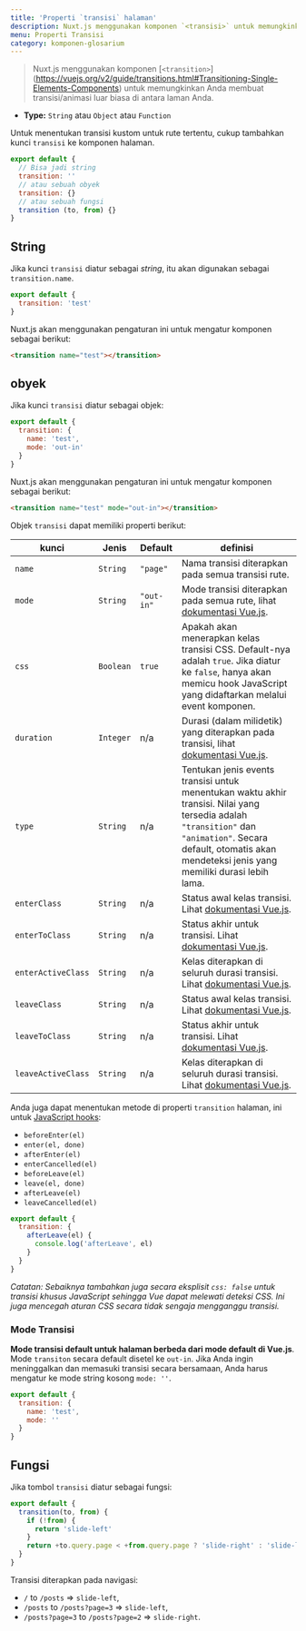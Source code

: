 ```yaml
---
title: 'Properti `transisi` halaman'
description: Nuxt.js menggunakan komponen `<transisi>` untuk memungkinkan Anda membuat dan menerapkan transisi / animasi yang menakjubkan saat Anda menavigasi di antara halaman Anda.
menu: Properti Transisi
category: komponen-glosarium
---
```


> Nuxt.js menggunakan komponen [`<transition>`] (https://vuejs.org/v2/guide/transitions.html#Transitioning-Single-Elements-Components) untuk memungkinkan Anda membuat transisi/animasi luar biasa di antara laman Anda.

- **Type:** `String` atau `Object` atau `Function`

Untuk menentukan transisi kustom untuk rute tertentu, cukup tambahkan kunci `transisi` ke komponen halaman.

```js
export default {
  // Bisa jadi string
  transition: ''
  // atau sebuah obyek
  transition: {}
  // atau sebuah fungsi
  transition (to, from) {}
}
```

## String

Jika kunci `transisi` diatur sebagai _string_, itu akan digunakan sebagai `transition.name`.

```js
export default {
  transition: 'test'
}
```

Nuxt.js akan menggunakan pengaturan ini untuk mengatur komponen sebagai berikut:

```html
<transition name="test"></transition>
```

## obyek

Jika kunci `transisi` diatur sebagai objek:

```js
export default {
  transition: {
    name: 'test',
    mode: 'out-in'
  }
}
```

Nuxt.js akan menggunakan pengaturan ini untuk mengatur komponen sebagai berikut:

```html
<transition name="test" mode="out-in"></transition>
```

Objek `transisi` dapat memiliki properti berikut:

| kunci              | Jenis     | Default    | definisi                                                                                                                                                                                                           |
| ------------------ | --------- | ---------- | ------------------------------------------------------------------------------------------------------------------------------------------------------------------------------------------------------------------ |
| `name`             | `String`  | `"page"`   | Nama transisi diterapkan pada semua transisi rute.                                                                                                                                                                 |
| `mode`             | `String`  | `"out-in"` | Mode transisi diterapkan pada semua rute, lihat [dokumentasi Vue.js](https://vuejs.org/v2/guide/transitions.html#Transition-Modes).                                                                                |
| `css`              | `Boolean` | `true`     | Apakah akan menerapkan kelas transisi CSS. Default-nya adalah `true`. Jika diatur ke `false`, hanya akan memicu hook JavaScript yang didaftarkan melalui event komponen.                                           |
| `duration`         | `Integer` | n/a        | Durasi (dalam milidetik) yang diterapkan pada transisi, lihat [dokumentasi Vue.js](https://vuejs.org/v2/guide/transitions.html#Explicit-Transition-Durations).                                                     |
| `type`             | `String`  | n/a        | Tentukan jenis events transisi untuk menentukan waktu akhir transisi. Nilai yang tersedia adalah `"transition"` dan `"animation"`. Secara default, otomatis akan mendeteksi jenis yang memiliki durasi lebih lama. |
| `enterClass`       | `String`  | n/a        | Status awal kelas transisi. Lihat [dokumentasi Vue.js](https://vuejs.org/v2/guide/transitions.html#Custom-Transition-Classes).                                                                                     |
| `enterToClass`     | `String`  | n/a        | Status akhir untuk transisi. Lihat [dokumentasi Vue.js](https://vuejs.org/v2/guide/transitions.html#Custom-Transition-Classes).                                                                                    |
| `enterActiveClass` | `String`  | n/a        | Kelas diterapkan di seluruh durasi transisi. Lihat [dokumentasi Vue.js](https://vuejs.org/v2/guide/transitions.html#Custom-Transition-Classes).                                                                    |
| `leaveClass`       | `String`  | n/a        | Status awal kelas transisi. Lihat [dokumentasi Vue.js](https://vuejs.org/v2/guide/transitions.html#Custom-Transition-Classes).                                                                                     |
| `leaveToClass`     | `String`  | n/a        | Status akhir untuk transisi. Lihat [dokumentasi Vue.js](https://vuejs.org/v2/guide/transitions.html#Custom-Transition-Classes).                                                                                    |
| `leaveActiveClass` | `String`  | n/a        | Kelas diterapkan di seluruh durasi transisi. Lihat [dokumentasi Vue.js](https://vuejs.org/v2/guide/transitions.html#Custom-Transition-Classes).                                                                    |

Anda juga dapat menentukan metode di properti `transition` halaman, ini untuk [JavaScript hooks](https://vuejs.org/v2/guide/transitions.html#JavaScript-Hooks):

- `beforeEnter(el)`
- `enter(el, done)`
- `afterEnter(el)`
- `enterCancelled(el)`
- `beforeLeave(el)`
- `leave(el, done)`
- `afterLeave(el)`
- `leaveCancelled(el)`

```js
export default {
  transition: {
    afterLeave(el) {
      console.log('afterLeave', el)
    }
  }
}
```

_Catatan: Sebaiknya tambahkan juga secara eksplisit `css: false` untuk transisi khusus JavaScript sehingga Vue dapat melewati deteksi CSS. Ini juga mencegah aturan CSS secara tidak sengaja mengganggu transisi._

### Mode Transisi

**Mode transisi default untuk halaman berbeda dari mode default di Vue.js**. Mode `transiton` secara default disetel ke `out-in`. Jika Anda ingin meninggalkan dan memasuki transisi secara bersamaan, Anda harus mengatur ke mode string kosong `mode: ''`.

```js
export default {
  transition: {
    name: 'test',
    mode: ''
  }
}
```

## Fungsi

Jika tombol `transisi` diatur sebagai fungsi:

```js
export default {
  transition(to, from) {
    if (!from) {
      return 'slide-left'
    }
    return +to.query.page < +from.query.page ? 'slide-right' : 'slide-left'
  }
}
```

Transisi diterapkan pada navigasi:

- `/` to `/posts` => `slide-left`,
- `/posts` to `/posts?page=3` => `slide-left`,
- `/posts?page=3` to `/posts?page=2` => `slide-right`.
